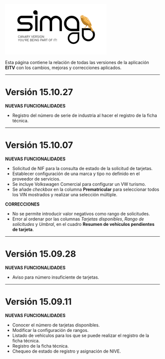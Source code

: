 ![sima2](images/es-ES_simacanaryversionbn.png)  

Esta página contiene la relación de todas las versiones de la aplicación **EITV** con los cambios, mejoras y correcciones aplicados.   

---  
 
# Versión 15.10.27



**NUEVAS FUNCIONALIDADES**    
 
  - Registro del número de serie de industria al hacer el registro de la ficha técnica.   

---  

# Versión 15.10.07   


**NUEVAS FUNCIONALIDADES**    
 
 - Solicitud de NIF para la consulta de estado de la solicitud de tarjetas.  
 - Establecer configuración de una marca y tipo no definido en el proveedor de servicios. 
 - Se incluye Volkswagen Comercial para configurar un VW turismo. 
 - Se añade _checkbox_ en la columna **Prematricular** para seleccionar todos los VIN mostrados y realizar una selección múltiple.

  
**CORRECCIONES**  

 - No se permite introducir valor negativos como rango de solicitudes.  
 - Error al ordenar por las columnas _Tarjetas disponibles_, _Rango de solicitudes_ y _Umbral_, en el cuadro **Resumen de vehículos pendientes de tarjeta**.  
    
---    
 

# Versión 15.09.28   
 
**NUEVAS FUNCIONALIDADES** 
    
 - Aviso para número insuficiente de tarjetas.  

---

# Versión 15.09.11   
 
 
**NUEVAS FUNCIONALIDADES**      
 
- Conocer el número de tarjetas disponibles.
- Modificar la configuración de rangos.  
- Listado de vehículos para los que se puede realizar el registro de la ficha técnica.  
- Registro de la ficha técnica.
- Chequeo de estado de registro y asignación de NIVE.




  
